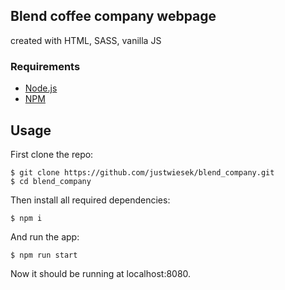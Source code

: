 
## Blend coffee company webpage 
created with HTML, SASS, vanilla JS

### Requirements
* [Node.js](https://nodejs.org/en/)
* [NPM](https://www.npmjs.com/)
 
## Usage
First clone the repo:
```
$ git clone https://github.com/justwiesek/blend_company.git
$ cd blend_company
```

Then install all required dependencies:
```
$ npm i
```

And run the app:
```
$ npm run start
```
Now it should be running at localhost:8080.
